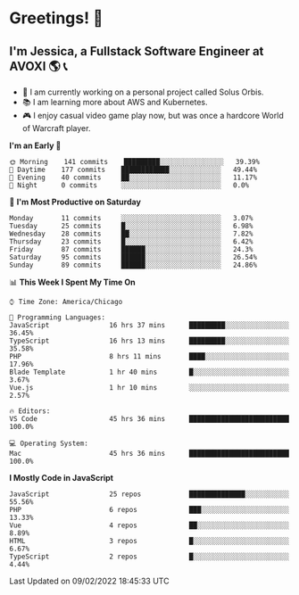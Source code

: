 # Greetings! 🧠

## I'm Jessica, a Fullstack Software Engineer at AVOXI 🌎 📞

- 🌟 I am currently working on a personal project called Solus Orbis.
- 📚 I am learning more about AWS and Kubernetes.
- 🎮 I enjoy casual video game play now, but was once a hardcore World of Warcraft player.

<!--START_SECTION:waka-->
**I'm an Early 🐤** 

```text
🌞 Morning    141 commits    █████████░░░░░░░░░░░░░░░░   39.39% 
🌆 Daytime    177 commits    ████████████░░░░░░░░░░░░░   49.44% 
🌃 Evening    40 commits     ██░░░░░░░░░░░░░░░░░░░░░░░   11.17% 
🌙 Night      0 commits      ░░░░░░░░░░░░░░░░░░░░░░░░░   0.0%

```
📅 **I'm Most Productive on Saturday** 

```text
Monday       11 commits     ░░░░░░░░░░░░░░░░░░░░░░░░░   3.07% 
Tuesday      25 commits     █░░░░░░░░░░░░░░░░░░░░░░░░   6.98% 
Wednesday    28 commits     ██░░░░░░░░░░░░░░░░░░░░░░░   7.82% 
Thursday     23 commits     █░░░░░░░░░░░░░░░░░░░░░░░░   6.42% 
Friday       87 commits     ██████░░░░░░░░░░░░░░░░░░░   24.3% 
Saturday     95 commits     ██████░░░░░░░░░░░░░░░░░░░   26.54% 
Sunday       89 commits     ██████░░░░░░░░░░░░░░░░░░░   24.86%

```


📊 **This Week I Spent My Time On** 

```text
⌚︎ Time Zone: America/Chicago

💬 Programming Languages: 
JavaScript               16 hrs 37 mins      █████████░░░░░░░░░░░░░░░░   36.45% 
TypeScript               16 hrs 13 mins      █████████░░░░░░░░░░░░░░░░   35.58% 
PHP                      8 hrs 11 mins       ████░░░░░░░░░░░░░░░░░░░░░   17.96% 
Blade Template           1 hr 40 mins        █░░░░░░░░░░░░░░░░░░░░░░░░   3.67% 
Vue.js                   1 hr 10 mins        ░░░░░░░░░░░░░░░░░░░░░░░░░   2.57%

🔥 Editors: 
VS Code                  45 hrs 36 mins      █████████████████████████   100.0%

💻 Operating System: 
Mac                      45 hrs 36 mins      █████████████████████████   100.0%

```

**I Mostly Code in JavaScript** 

```text
JavaScript               25 repos            ██████████████░░░░░░░░░░░   55.56% 
PHP                      6 repos             ███░░░░░░░░░░░░░░░░░░░░░░   13.33% 
Vue                      4 repos             ██░░░░░░░░░░░░░░░░░░░░░░░   8.89% 
HTML                     3 repos             █░░░░░░░░░░░░░░░░░░░░░░░░   6.67% 
TypeScript               2 repos             █░░░░░░░░░░░░░░░░░░░░░░░░   4.44%

```



 Last Updated on 09/02/2022 18:45:33 UTC
<!--END_SECTION:waka-->

<!--
**jessikuh/jessikuh** is a ✨ _special_ ✨ repository because its `README.md` (this file) appears on your GitHub profile.

Here are some ideas to get you started:

- 🔭 I’m currently working on ...
- 🌱 I’m currently learning ...
- 👯 I’m looking to collaborate on ...
- 🤔 I’m looking for help with ...
- 💬 Ask me about ...
- 📫 How to reach me: ...
- 😄 Pronouns: ...
- ⚡ Fun fact: ...
-->

